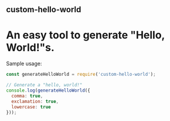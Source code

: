 ## custom-hello-world
# An easy tool to generate "Hello, World!"s.

Sample usage:
```js
const generateHelloWorld = require('custom-hello-world');

// Generate a "hello, world!"
console.log(generateHelloWorld({
  comma: true,
  exclamation: true,
  lowercase: true
}));
```